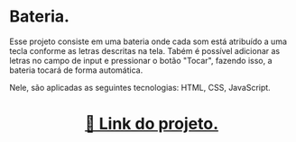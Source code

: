 
# Bateria.

Esse projeto consiste em uma bateria onde cada som está atribuído a uma tecla conforme as letras descritas na tela. Tabém é possível adicionar as letras no campo de input e pressionar o botão "Tocar", fazendo isso, a bateria tocará de forma automática.

Nele, são aplicadas as seguintes tecnologias:
HTML,
CSS,
JavaScript.

<h1 align="center">
    <a href="https://myperfectdrums.netlify.app/" target="_blank">🔗 Link do projeto.</a>
</h1>

